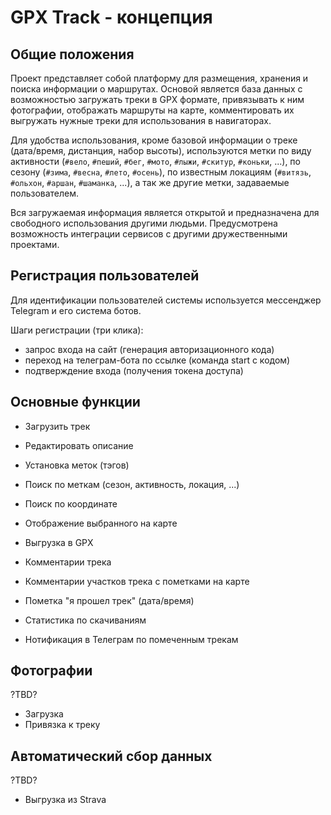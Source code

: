 # GPX Track - концепция

## Общие положения

Проект представляет собой платформу для размещения, хранения и поиска информации о маршрутах.
Основой является база данных с возможностью загружать треки в GPX формате, привязывать к ним фотографии,
отображать маршруты на карте, комментировать их выгружать нужные треки для использования в навигаторах.

Для удобства использования, кроме базовой информации о треке (дата/время, дистанция, набор высоты),
используются метки по виду активности (`#вело`, `#пеший`, `#бег`, `#мото`, `#лыжи`, `#скитур`, `#коньки`, ...),
по сезону (`#зима`, `#весна`, `#лето`, `#осень`), по известным локациям (`#витязь`, `#ольхон`, `#аршан`, `#шаманка`, ...),
а так же другие метки, задаваемые пользователем.

Вся загружаемая информация является открытой и предназначена для свободного использования другими людьми.
Предусмотрена возможность интеграции сервисов с другими дружественными проектами.

## Регистрация пользователей

Для идентификации пользователей системы используется мессенджер Telegram и его система ботов.

Шаги регистрации (три клика):

- запрос входа на сайт (генерация авторизационного кода)
- переход на телеграм-бота по ссылке (команда start с кодом)
- подтверждение входа (получения токена доступа)

## Основные функции

- Загрузить трек
- Редактировать описание
- Установка меток (тэгов)

- Поиск по меткам (сезон, активность, локация, ...)
- Поиск по координате
- Отображение выбранного на карте
- Выгрузка в GPX

- Комментарии трека
- Комментарии участков трека с пометками на карте

- Пометка "я прошел трек" (дата/время)

- Статистика по скачиваниям

- Нотификация в Телеграм по помеченным трекам

## Фотографии

?TBD?

- Загрузка
- Привязка к треку

## Автоматический сбор данных

?TBD?

- Выгрузка из Strava
